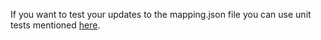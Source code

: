 If you want to test your updates to the mapping.json file you can use unit tests mentioned [here](https://github.com/wordpress-mobile/test-case-reminder-bot#unit-tests).
